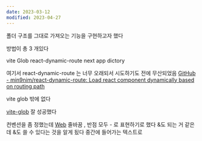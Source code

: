 ```yaml
---
date: 2023-03-12
modified: 2023-04-27
---
```


폴더 구조를 그대로 가져오는 기능을 구현하고자 했다

방법이 총 3 개있다

vite Glob
react-dynamic-route
next app dictory

여기서 react-dynamic-route 는 너무 오래되서 시도하기도 전에 무산되었음
[GitHub - min9nim/react-dynamic-route: Load react component dynamically based on routing path](https://github.com/min9nim/react-dynamic-route)

vite glob 밖에 없다

[vite-glob](../../../work/vite/vite-glob)
잘 성공했다

컨벤션을 좀 정했는데 [Web](../../../work/web/Web/Web)
줄바꿈 , 반점 모두 - 로 표현하기로 했다 &도 되는 거 같은데 &도 쓸 수 있다는 것을 알게 됬다
중간에 들어가는 텍스트로
